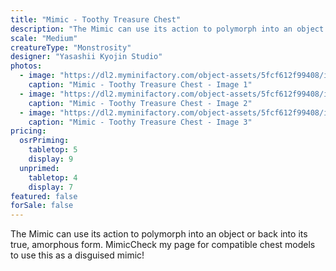 ```yaml
---
title: "Mimic - Toothy Treasure Chest"
description: "The Mimic can use its action to polymorph into an object or back into its true, amorphous form. MimicCheck my page for compatible chest models to use this as a disguised mimic! "
scale: "Medium"
creatureType: "Monstrosity"
designer: "Yasashii Kyojin Studio"
photos:
  - image: "https://dl2.myminifactory.com/object-assets/5fcf612f99408/images/720X720-mimic-toothy-ps.jpg"
    caption: "Mimic - Toothy Treasure Chest - Image 1"
  - image: "https://dl2.myminifactory.com/object-assets/5fcf612f99408/images/720X720-720x720-unnamed.jpg"
    caption: "Mimic - Toothy Treasure Chest - Image 2"
  - image: "https://dl2.myminifactory.com/object-assets/5fcf612f99408/images/230X230-img-20220807-172104899.jpg"
    caption: "Mimic - Toothy Treasure Chest - Image 3"
pricing:
  osrPriming:
    tabletop: 5
    display: 9
  unprimed:
    tabletop: 4
    display: 7
featured: false
forSale: false
---
```


The Mimic can use its action to polymorph into an object or back into its true, amorphous form. MimicCheck my page for compatible chest models to use this as a disguised mimic! 